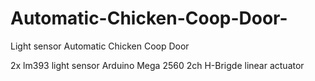 # Automatic-Chicken-Coop-Door-
Light sensor Automatic Chicken Coop Door

2x lm393 light sensor
 Arduino Mega 2560
 2ch H-Brigde 
 linear actuator
